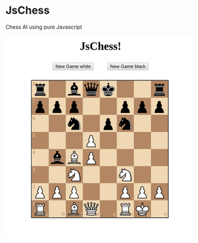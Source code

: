# JsChess
Chess AI using pure Javascript

<img width=600px src="https://raw.githubusercontent.com/elias94/JsChess/master/screen.png" />